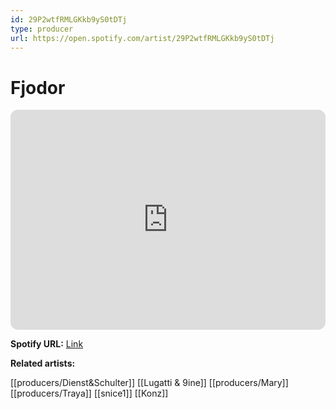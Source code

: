 ```yaml
---
id: 29P2wtfRMLGKkb9yS0tDTj
type: producer
url: https://open.spotify.com/artist/29P2wtfRMLGKkb9yS0tDTj
---
```

# Fjodor

<iframe style="border-radius:12px" src="https://open.spotify.com/embed/artist/29P2wtfRMLGKkb9yS0tDTj" width="100%" height="352" frameBorder="0" allowfullscreen="" allow="autoplay; clipboard-write; encrypted-media; fullscreen; picture-in-picture" loading="lazy"></iframe>

**Spotify URL:** [Link](https://open.spotify.com/artist/29P2wtfRMLGKkb9yS0tDTj)

**Related artists:**

[[producers/Dienst&Schulter]]
[[Lugatti & 9ine]]
[[producers/Mary]]
[[producers/Traya]]
[[snice1]]
[[Konz]]

